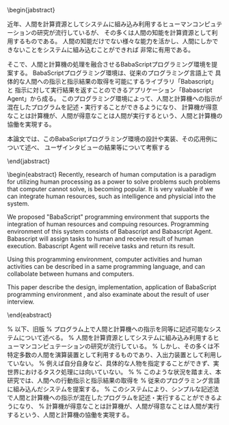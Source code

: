 <!-- % ■ アブストラクトの出力 ■
%	◆書式：
%		begin{jabstract}〜end{jabstract}	：日本語のアブストラクト
%		begin{eabstract}〜end{eabstract}	：英語のアブストラクト
%		※ 不要ならばコマンドごと消せば出力されない。 -->


<!--
- プログラム上で人間と計算機への指示を同じように記述可能なシステムについて述べる。
- 人間を計算資源としてシステムに組み込み利用するヒューマンコンピュテーションの研究が流行している。
- しかし、その多くは人間を演算装置として利用するものであり、入出力装置として利用していない。
- また、例えば自分自身など、具体的な人を指定することができず、実世界におけるタスクの処理などには向いていない。
- 本研究では、センシングやアクチュエーションを含んだ人間への行動指示と指示結果の取得の仕組みを
- 従来のプログラミング言語に組み込んだシステムを提案する。
- よりシンプルな記述法で、人間と計算機への指示が混ざったプログラムを記述・実行することができる。
- このシステムによって、世の中に存在する様々な処理を
- 計算機が得意なことは計算機が、人間が得意なことは人間が実行するというより効率的な人間と計算機の共生を実現する。
-->


<!-- % 日本語のアブストラクト -->
\begin{jabstract}

近年、人間を計算資源としてシステムに組み込み利用するヒューマンコンピュテーションの研究が流行しているが、
その多くは人間の知能を計算資源として利用するものである。
人間の知能だけでない様々な能力を活かし、人間にしかできないことをシステムに組み込むことができれば
非常に有用である。

そこで、人間と計算機の処理を融合させるBabaScriptプログラミング環境を提案する。
BabaScriptプログラミング環境は、従来のプログラミング言語上で
具体的な人間への指示と指示結果の取得を可能にするライブラリ「Babascript」と
指示に対して実行結果を返すことのできるアプリケーション「Babascript Agent」から成る。
このプログラミング環境によって、人間と計算機への指示が混在したプログラムを記述・実行することができるようになり、
計算機が得意なことは計算機が、人間が得意なことは人間が実行するという、人間と計算機の協働を実現する。

本論文では、このBabaScriptプログラミング環境の設計や実装、その応用例について述べ、
ユーザインタビューの結果等について考察する

\end{jabstract}



<!-- % 英語のアブストラクト -->
\begin{eabstract}
Recently, research of human computation is a paradigm for utilizing human processing as a power to solve problems such problems that computer cannot solve, is becoming popular.
It is very valuable if we can integrate human resources, such as intelligence and physicial into the system.

We proposed "BabaScript" programming environment that supports the integration of human resources and compuing resources.
Programming environment of this system consists of Babascript and Babascript Agent.
Babascript will assign tasks to human and receive result of human execution.
Babascript Agent will receive tasks and return its result.

Using this programming environment, computer activities and human activities can be described
in a same programming language, and can collabolate between humans and computers.

This paper describe the design, implementation, application of BabaScript programming environment
, and also examinate about the result of user interview.

\end{eabstract}


% 以下、旧版
% プログラム上で人間と計算機への指示を同等に記述可能なシステムについて述べる。
% 人間を計算資源としてシステムに組み込み利用するヒューマンコンピュテーションの研究が流行している。
% しかし、その多くは不特定多数の人間を演算装置として利用するものであり、入出力装置として利用していない。
% 例えば自分自身など、具体的な人物を指定することができず、実世界におけるタスク処理には向いていない。
%
% このような状況を踏まえ、本研究では、人間への行動指示と指示結果の取得を
% 従来のプログラミング言語に組み込んだシステムを提案する。
% このシステムにより、シンプルな記述法で人間と計算機への指示が混在したプログラムを記述・実行することができるようになり、
% 計算機が得意なことは計算機が、人間が得意なことは人間が実行するという、人間と計算機の協働を実現する。
